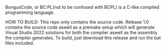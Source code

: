 BongusCode, or BC:PL(not to be confused with BCPL) is a C-like compiled programming language.

HOW TO BUILD:
This repo only contains the source code.
Release 1.0 contains the source code aswell as a premake setup which will generate Visual Studio 2022 solutions
for both the compiler aswell as the assembly the compiler generates.
To build, just download this release and run the bat files included.
